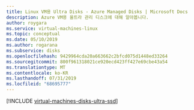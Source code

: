 ```yaml
---
title: Linux VM용 Ultra Disks - Azure Managed Disks | Microsoft Docs
description: Azure VM용 울트라 관리 디스크에 대해 알아봅니다.
author: roygara
ms.service: virtual-machines-linux
ms.topic: conceptual
ms.date: 05/10/2019
ms.author: rogarana
ms.subservice: disks
ms.openlocfilehash: 9429964cda20a663662c2bfcd075d1448ed33264
ms.sourcegitcommit: 800f961318021ce920ecd423ff427e69cbe43a54
ms.translationtype: MT
ms.contentlocale: ko-KR
ms.lasthandoff: 07/31/2019
ms.locfileid: "68695777"
---
```

[!INCLUDE [virtual-machines-disks-ultra-ssd](../../../includes/virtual-machines-disks-getting-started-ultra-ssd.md)]
